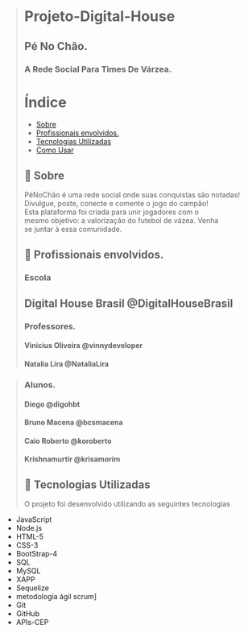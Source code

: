 > # Projeto-Digital-House
> ## Pé No Chão.
> ### A Rede Social Para Times De Várzea.
># Índice
>- [Sobre](#sobre)
>- [Profissionais envolvidos.](#profissionais)
>- [Tecnologias Utilizadas](#tecnologias-utilizadas)
>- [Como Usar](#como-usar)
>## :bookmark: Sobre
><a id="sobre"></a>
>PéNoChão é uma rede social onde suas conquistas são notadas! <br>
 Divulgue, poste, conecte e comente o jogo do campão! <br>
   Esta plataforma foi criada para unir jogadores com o <br>
   mesmo objetivo: a valorização do futebol de vázea. Venha  <br>
>se juntar à essa comunidade.
> <a id="profissionais"></a>
> ## :bookmark: Profissionais envolvidos. 
> ### Escola 
> ## Digital House Brasil @DigitalHouseBrasil
> ### Professores.  
> #### Vinicius Oliveira @vinnydeveloper
> #### Natalia Lira @NataliaLira

> ### Alunos. 
> #### Diego @digohbt
> #### Bruno Macena @bcsmacena
> #### Caio Roberto @koroberto
> #### Krishnamurtir @krisamorim
>## :rocket: Tecnologias Utilizadas
> <a id="tecnologias-utilizadas"></a>
> O projeto foi desenvolvido utilizando as seguintes tecnologias
- JavaScript
- Node.js
- HTML-5
- CSS-3
- BootStrap-4
- SQL
- MySQL
- XAPP 
- Sequelize
- metodologia ágil scrum]
- Git
- GitHub
- APIs-CEP
